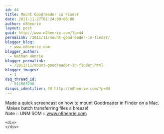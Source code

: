 ```yaml
---
id: 44
title: Mount Goodreader in Finder
date: 2011-11-27T01:24:00+00:00
author: n8henrie
layout: post
guid: http://www.n8henrie.com/?p=44
permalink: /2011/11/mount-goodreader-in-finder/
blogger_blog:
  - www.n8henrie.com
blogger_author:
  - Nathan Henrie
blogger_permalink:
  - /2011/11/mount-goodreader-in-finder.html
blogger_images:
  - 1
dsq_thread_id:
  - 811683208
disqus_identifier: 44 http://n8henrie.com/?p=44
---
```

<div>
  <div>
    Made a quick screencast on how to mount Goodreader in Finder on a Mac.  Makes batch transferring files a breeze!
  </div>
  
  <div>
    Nate :: UNM SOM :: <a href="http://www.n8henrie.com/" target="_blank">www.n8henrie.com</a>
  </div>
  
  <p>
    </div> 
    
    <div>
    </div>